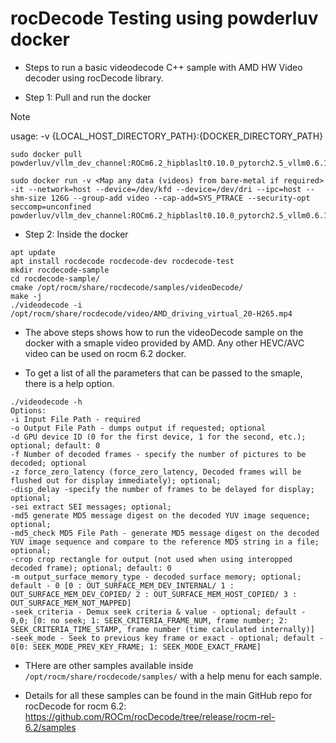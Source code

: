# rocDecode Testing using powderluv docker

* Steps to run a basic videodecode C++ sample with AMD HW Video decoder using rocDecode library.

* Step 1: Pull and run the docker
> [!NOTE]
usage: -v {LOCAL_HOST_DIRECTORY_PATH}:{DOCKER_DIRECTORY_PATH}

```
sudo docker pull powderluv/vllm_dev_channel:ROCm6.2_hipblaslt0.10.0_pytorch2.5_vllm0.6.1_cython_09192024

sudo docker run -v <Map any data (videos) from bare-metal if required> -it --network=host --device=/dev/kfd --device=/dev/dri --ipc=host --shm-size 126G --group-add video --cap-add=SYS_PTRACE --security-opt seccomp=unconfined powderluv/vllm_dev_channel:ROCm6.2_hipblaslt0.10.0_pytorch2.5_vllm0.6.1_cython_09192024
```

* Step 2: Inside the docker

```
apt update
apt install rocdecode rocdecode-dev rocdecode-test
mkdir rocdecode-sample
cd rocdecode-sample/
cmake /opt/rocm/share/rocdecode/samples/videoDecode/
make -j
./videodecode -i /opt/rocm/share/rocdecode/video/AMD_driving_virtual_20-H265.mp4
```

* The above steps shows how to run the videoDecode sample on the docker with a smaple video provided by AMD. Any other HEVC/AVC video can be used on rocm 6.2 docker.

* To get a list of all the parameters that can be passed to the smaple, there is a help option.

```
./videodecode -h
Options:
-i Input File Path - required
-o Output File Path - dumps output if requested; optional
-d GPU device ID (0 for the first device, 1 for the second, etc.); optional; default: 0
-f Number of decoded frames - specify the number of pictures to be decoded; optional
-z force_zero_latency (force_zero_latency, Decoded frames will be flushed out for display immediately); optional;
-disp_delay -specify the number of frames to be delayed for display; optional;
-sei extract SEI messages; optional;
-md5 generate MD5 message digest on the decoded YUV image sequence; optional;
-md5_check MD5 File Path - generate MD5 message digest on the decoded YUV image sequence and compare to the reference MD5 string in a file; optional;
-crop crop rectangle for output (not used when using interopped decoded frame); optional; default: 0
-m output_surface_memory_type - decoded surface memory; optional; default - 0 [0 : OUT_SURFACE_MEM_DEV_INTERNAL/ 1 : OUT_SURFACE_MEM_DEV_COPIED/ 2 : OUT_SURFACE_MEM_HOST_COPIED/ 3 : OUT_SURFACE_MEM_NOT_MAPPED]
-seek_criteria - Demux seek criteria & value - optional; default - 0,0; [0: no seek; 1: SEEK_CRITERIA_FRAME_NUM, frame number; 2: SEEK_CRITERIA_TIME_STAMP, frame number (time calculated internally)]
-seek_mode - Seek to previous key frame or exact - optional; default - 0[0: SEEK_MODE_PREV_KEY_FRAME; 1: SEEK_MODE_EXACT_FRAME]
```

* THere are other samples available inside `/opt/rocm/share/rocdecode/samples/` with a help menu for each sample.

* Details for all these samples can be found in the main GitHub repo for rocDecode for rocm 6.2: https://github.com/ROCm/rocDecode/tree/release/rocm-rel-6.2/samples